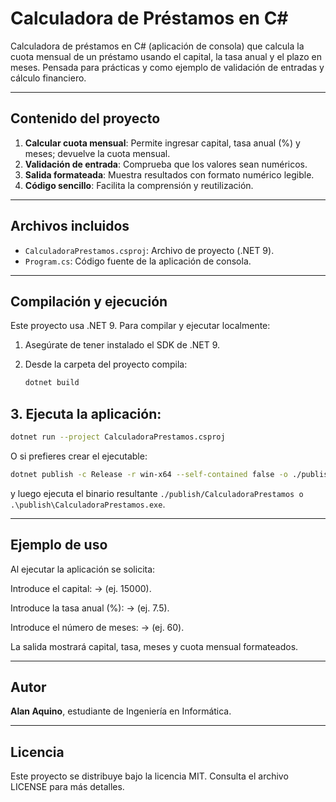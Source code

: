 # Calculadora de Préstamos en C#

Calculadora de préstamos en C# (aplicación de consola) que calcula la cuota mensual de un préstamo usando el capital, la tasa anual y el plazo en meses. Pensada para prácticas y como ejemplo de validación de entradas y cálculo financiero.

---

## Contenido del proyecto

1. **Calcular cuota mensual**: Permite ingresar capital, tasa anual (%) y meses; devuelve la cuota mensual.
2. **Validación de entrada**: Comprueba que los valores sean numéricos.
3. **Salida formateada**: Muestra resultados con formato numérico legible.
4. **Código sencillo**: Facilita la comprensión y reutilización.

---

## Archivos incluidos

- `CalculadoraPrestamos.csproj`: Archivo de proyecto (.NET 9).
- `Program.cs`: Código fuente de la aplicación de consola.

---

## Compilación y ejecución

Este proyecto usa .NET 9. Para compilar y ejecutar localmente:

1. Asegúrate de tener instalado el SDK de .NET 9.
2. Desde la carpeta del proyecto compila:

   ```bash
   dotnet build
   ```

## 3. Ejecuta la aplicación:

   ```bash
   dotnet run --project CalculadoraPrestamos.csproj
   ```

O si prefieres crear el ejecutable:

   ```bash
   dotnet publish -c Release -r win-x64 --self-contained false -o ./publish
   ```

y luego ejecuta el binario resultante `./publish/CalculadoraPrestamos o .\publish\CalculadoraPrestamos.exe`.

---

## Ejemplo de uso

Al ejecutar la aplicación se solicita:

Introduce el capital:  → (ej. 15000).

Introduce la tasa anual (%):  → (ej. 7.5).

Introduce el número de meses:  → (ej. 60).


La salida mostrará capital, tasa, meses y cuota mensual formateados.


---

## Autor

**Alan Aquino**, estudiante de Ingeniería en Informática.


---

## Licencia

Este proyecto se distribuye bajo la licencia MIT. Consulta el archivo LICENSE para más detalles.
